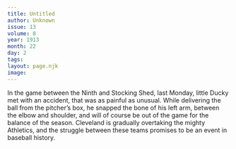 ```yaml
---
title: Untitled
author: Unknown
issue: 13
volume: 8
year: 1913
month: 22
day: 2
tags:
layout: page.njk
image:
---
```

In the game between the Ninth and Stocking Shed, last Monday, little Ducky met with an accident, that was as painful as unusual. While delivering the ball from the pitcher’s box, he snapped the bone of his left arm, between the elbow and shoulder, and will of course be out of the game for the balance of the season. Cleveland is gradually overtaking the mighty Athletics, and the struggle between these teams promises to be an event in baseball history.    




